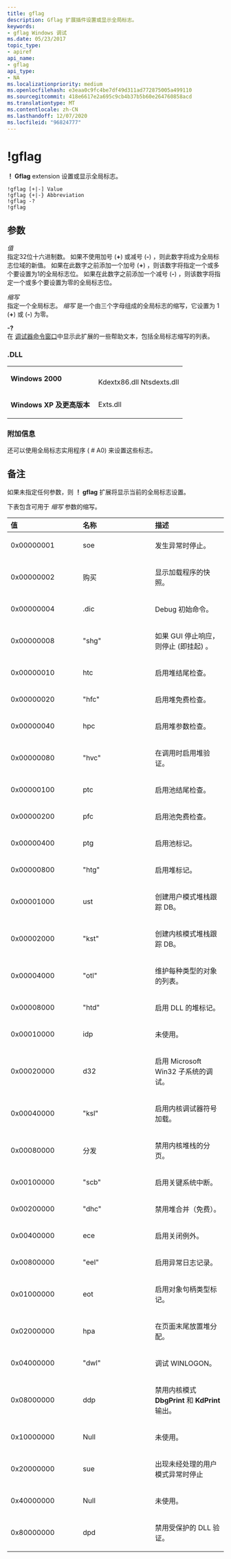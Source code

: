 ```yaml
---
title: gflag
description: Gflag 扩展插件设置或显示全局标志。
keywords:
- gflag Windows 调试
ms.date: 05/23/2017
topic_type:
- apiref
api_name:
- gflag
api_type:
- NA
ms.localizationpriority: medium
ms.openlocfilehash: e3eaa0c9fc4be7df49d311ad772875005a499110
ms.sourcegitcommit: 418e6617e2a695c9cb4b37b5b60e264760858acd
ms.translationtype: MT
ms.contentlocale: zh-CN
ms.lasthandoff: 12/07/2020
ms.locfileid: "96824777"
---
```

# <a name="gflag"></a>!gflag


**！ Gflag** extension 设置或显示全局标志。

```dbgcmd
!gflag [+|-] Value 
!gflag {+|-} Abbreviation 
!gflag -? 
!gflag 
```

## <a name="span-idddk__gflag_dbgspanspan-idddk__gflag_dbgspanparameters"></a><span id="ddk__gflag_dbg"></span><span id="DDK__GFLAG_DBG"></span>参数


<span id="_______Value______"></span><span id="_______value______"></span><span id="_______VALUE______"></span>*值*   
指定32位十六进制数。 如果不使用加号 (**+**) 或减号 (**-**) ，则此数字将成为全局标志位域的新值。 如果在此数字之前添加一个加号 (**+**) ，则该数字将指定一个或多个要设置为1的全局标志位。 如果在此数字之前添加一个减号 (**-**) ，则该数字将指定一个或多个要设置为零的全局标志位。

<span id="_______Abbreviation______"></span><span id="_______abbreviation______"></span><span id="_______ABBREVIATION______"></span>*缩写*   
指定一个全局标志。 *缩写* 是一个由三个字母组成的全局标志的缩写，它设置为 1 (**+**) 或 (**-**) 为零。

<span id="_______-_______"></span> **-?**   
在 [调试器命令窗口](debugger-command-window.md)中显示此扩展的一些帮助文本，包括全局标志缩写的列表。

### <a name="span-iddllspanspan-iddllspandll"></a><span id="DLL"></span><span id="dll"></span>.DLL

<table>
<colgroup>
<col width="50%" />
<col width="50%" />
</colgroup>
<tbody>
<tr class="odd">
<td align="left"><p><strong>Windows 2000</strong></p></td>
<td align="left"><p></p>
Kdextx86.dll Ntsdexts.dll</td>
</tr>
<tr class="even">
<td align="left"><p><strong>Windows XP 及更高版本</strong></p></td>
<td align="left"><p>Exts.dll</p></td>
</tr>
</tbody>
</table>

 

### <a name="span-idadditional_informationspanspan-idadditional_informationspanspan-idadditional_informationspanadditional-information"></a><span id="Additional_Information"></span><span id="additional_information"></span><span id="ADDITIONAL_INFORMATION"></span>附加信息

还可以使用全局标志实用程序 ( # A0) 来设置这些标志。

<a name="remarks"></a>备注
-------

如果未指定任何参数，则 **！ gflag** 扩展将显示当前的全局标志设置。

下表包含可用于 *缩写* 参数的缩写。

<table>
<colgroup>
<col width="33%" />
<col width="33%" />
<col width="33%" />
</colgroup>
<thead>
<tr class="header">
<th align="left">值</th>
<th align="left">名称</th>
<th align="left">描述</th>
</tr>
</thead>
<tbody>
<tr class="odd">
<td align="left"><p>0x00000001</p></td>
<td align="left"><p>soe</p></td>
<td align="left"><p>发生异常时停止。</p></td>
</tr>
<tr class="even">
<td align="left"><p>0x00000002</p></td>
<td align="left"><p>购买</p></td>
<td align="left"><p>显示加载程序的快照。</p></td>
</tr>
<tr class="odd">
<td align="left"><p>0x00000004</p></td>
<td align="left"><p>.dic</p></td>
<td align="left"><p>Debug 初始命令。</p></td>
</tr>
<tr class="even">
<td align="left"><p>0x00000008</p></td>
<td align="left"><p>"shg"</p></td>
<td align="left"><p>如果 GUI 停止响应，则停止 (即挂起) 。</p></td>
</tr>
<tr class="odd">
<td align="left"><p>0x00000010</p></td>
<td align="left"><p>htc</p></td>
<td align="left"><p>启用堆结尾检查。</p></td>
</tr>
<tr class="even">
<td align="left"><p>0x00000020</p></td>
<td align="left"><p>"hfc"</p></td>
<td align="left"><p>启用堆免费检查。</p></td>
</tr>
<tr class="odd">
<td align="left"><p>0x00000040</p></td>
<td align="left"><p>hpc</p></td>
<td align="left"><p>启用堆参数检查。</p></td>
</tr>
<tr class="even">
<td align="left"><p>0x00000080</p></td>
<td align="left"><p>"hvc"</p></td>
<td align="left"><p>在调用时启用堆验证。</p></td>
</tr>
<tr class="odd">
<td align="left"><p>0x00000100</p></td>
<td align="left"><p>ptc</p></td>
<td align="left"><p>启用池结尾检查。</p></td>
</tr>
<tr class="even">
<td align="left"><p>0x00000200</p></td>
<td align="left"><p>pfc</p></td>
<td align="left"><p>启用池免费检查。</p></td>
</tr>
<tr class="odd">
<td align="left"><p>0x00000400</p></td>
<td align="left"><p>ptg</p></td>
<td align="left"><p>启用池标记。</p></td>
</tr>
<tr class="even">
<td align="left"><p>0x00000800</p></td>
<td align="left"><p>"htg"</p></td>
<td align="left"><p>启用堆标记。</p></td>
</tr>
<tr class="odd">
<td align="left"><p>0x00001000</p></td>
<td align="left"><p>ust</p></td>
<td align="left"><p>创建用户模式堆栈跟踪 DB。</p></td>
</tr>
<tr class="even">
<td align="left"><p>0x00002000</p></td>
<td align="left"><p>"kst"</p></td>
<td align="left"><p>创建内核模式堆栈跟踪 DB。</p></td>
</tr>
<tr class="odd">
<td align="left"><p>0x00004000</p></td>
<td align="left"><p>"otl"</p></td>
<td align="left"><p>维护每种类型的对象的列表。</p></td>
</tr>
<tr class="even">
<td align="left"><p>0x00008000</p></td>
<td align="left"><p>"htd"</p></td>
<td align="left"><p>启用 DLL 的堆标记。</p></td>
</tr>
<tr class="odd">
<td align="left"><p>0x00010000</p></td>
<td align="left"><p>idp</p></td>
<td align="left"><p>未使用。</p></td>
</tr>
<tr class="even">
<td align="left"><p>0x00020000</p></td>
<td align="left"><p>d32</p></td>
<td align="left"><p>启用 Microsoft Win32 子系统的调试。</p></td>
</tr>
<tr class="odd">
<td align="left"><p>0x00040000</p></td>
<td align="left"><p>"ksl"</p></td>
<td align="left"><p>启用内核调试器符号加载。</p></td>
</tr>
<tr class="even">
<td align="left"><p>0x00080000</p></td>
<td align="left"><p>分发</p></td>
<td align="left"><p>禁用内核堆栈的分页。</p></td>
</tr>
<tr class="odd">
<td align="left"><p>0x00100000</p></td>
<td align="left"><p>"scb"</p></td>
<td align="left"><p>启用关键系统中断。</p></td>
</tr>
<tr class="even">
<td align="left"><p>0x00200000</p></td>
<td align="left"><p>"dhc"</p></td>
<td align="left"><p>禁用堆合并（免费）。</p></td>
</tr>
<tr class="odd">
<td align="left"><p>0x00400000</p></td>
<td align="left"><p>ece</p></td>
<td align="left"><p>启用关闭例外。</p></td>
</tr>
<tr class="even">
<td align="left"><p>0x00800000</p></td>
<td align="left"><p>"eel"</p></td>
<td align="left"><p>启用异常日志记录。</p></td>
</tr>
<tr class="odd">
<td align="left"><p>0x01000000</p></td>
<td align="left"><p>eot</p></td>
<td align="left"><p>启用对象句柄类型标记。</p></td>
</tr>
<tr class="even">
<td align="left"><p>0x02000000</p></td>
<td align="left"><p>hpa</p></td>
<td align="left"><p>在页面末尾放置堆分配。</p></td>
</tr>
<tr class="odd">
<td align="left"><p>0x04000000</p></td>
<td align="left"><p>"dwl"</p></td>
<td align="left"><p>调试 WINLOGON。</p></td>
</tr>
<tr class="even">
<td align="left"><p>0x08000000</p></td>
<td align="left"><p>ddp</p></td>
<td align="left"><p>禁用内核模式 <strong>DbgPrint</strong> 和 <strong>KdPrint</strong> 输出。</p></td>
</tr>
<tr class="odd">
<td align="left"><p>0x10000000</p></td>
<td align="left"><p>Null</p></td>
<td align="left"><p>未使用。</p></td>
</tr>
<tr class="even">
<td align="left"><p>0x20000000</p></td>
<td align="left"><p>sue</p></td>
<td align="left"><p>出现未经处理的用户模式异常时停止</p></td>
</tr>
<tr class="odd">
<td align="left"><p>0x40000000</p></td>
<td align="left"><p>Null</p></td>
<td align="left"><p>未使用。</p></td>
</tr>
<tr class="even">
<td align="left"><p>0x80000000</p></td>
<td align="left"><p>dpd</p></td>
<td align="left"><p>禁用受保护的 DLL 验证。</p></td>
</tr>
</tbody>
</table>

 

 

 





